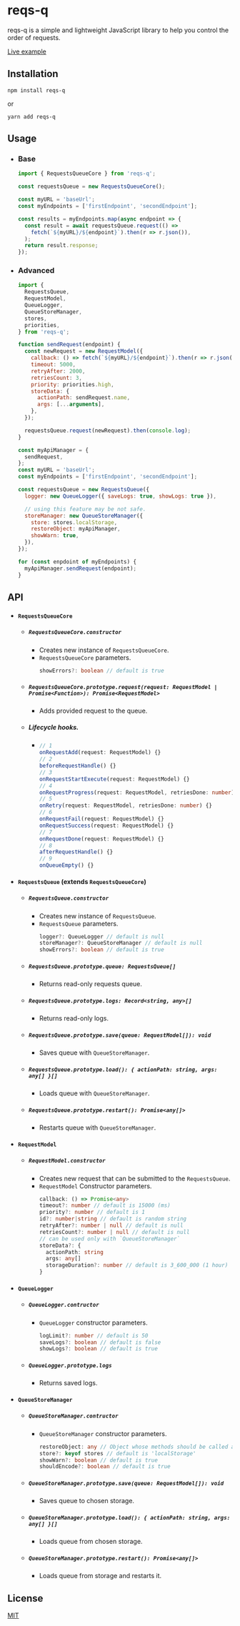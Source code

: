 # reqs-q

reqs-q is a simple and lightweight JavaScript library to help you control the
order of requests.

[Live example](https://seregqaaa.github.io/reqs-q/)

## Installation

```
npm install reqs-q
```

or

```
yarn add reqs-q
```

## Usage

- ### Base

  ```js
  import { RequestsQueueCore } from 'reqs-q';

  const requestsQueue = new RequestsQueueCore();

  const myURL = 'baseUrl';
  const myEndpoints = ['firstEndpoint', 'secondEndpoint'];

  const results = myEndpoints.map(async endpoint => {
    const result = await requestsQueue.request(() =>
      fetch(`${myURL}/${endpoint}`).then(r => r.json()),
    );
    return result.response;
  });
  ```

- ### Advanced

  ```js
  import {
    RequestsQueue,
    RequestModel,
    QueueLogger,
    QueueStoreManager,
    stores,
    priorities,
  } from 'reqs-q';

  function sendRequest(endpoint) {
    const newRequest = new RequestModel({
      callback: () => fetch(`${myURL}/${endpoint}`).then(r => r.json()),
      timeout: 5000,
      retryAfter: 2000,
      retriesCount: 3,
      priority: priorities.high,
      storeData: {
        actionPath: sendRequest.name,
        args: [...arguments],
      },
    });

    requestsQueue.request(newRequest).then(console.log);
  }

  const myApiManager = {
    sendRequest,
  };
  const myURL = 'baseUrl';
  const myEndpoints = ['firstEndpoint', 'secondEndpoint'];

  const requestsQueue = new RequestsQueue({
    logger: new QueueLogger({ saveLogs: true, showLogs: true }),

    // using this feature may be not safe.
    storeManager: new QueueStoreManager({
      store: stores.localStorage,
      restoreObject: myApiManager,
      showWarn: true,
    }),
  });

  for (const enpdoint of myEndpoints) {
    myApiManager.sendRequest(endpoint);
  }
  ```

## API

- #### `RequestsQueueCore`

  - ##### `RequestsQueueCore.constructor`

    - Creates new instance of `RequestsQueueCore`.
    - `RequestsQueueCore` parameters.
      ```ts
      showErrors?: boolean // default is true
      ```

  - ##### `RequestsQueueCore.prototype.request(request: RequestModel | Promise<Function>): Promise<RequestModel>`

    - Adds provided request to the queue.

  - ##### Lifecycle hooks.
    - ```ts
      // 1
      onRequestAdd(request: RequestModel) {}
      // 2
      beforeRequestHandle() {}
      // 3
      onRequestStartExecute(request: RequestModel) {}
      // 4
      onRequestProgress(request: RequestModel, retriesDone: number) {}
      // 5
      onRetry(request: RequestModel, retriesDone: number) {}
      // 6
      onRequestFail(request: RequestModel) {}
      onRequestSuccess(request: RequestModel) {}
      // 7
      onRequestDone(request: RequestModel) {}
      // 8
      afterRequestHandle() {}
      // 9
      onQueueEmpty() {}
      ```

- #### `RequestsQueue` (extends `RequestsQueueCore`)

  - ##### `RequestsQueue.constructor`

    - Creates new instance of `RequestsQueue`.
    - `RequestsQueue` parameters.
      ```ts
      logger?: QueueLogger // default is null
      storeManager?: QueueStoreManager // default is null
      showErrors?: boolean // default is true
      ```

  - ##### `RequestsQueue.prototype.queue: RequestsQueue[]`

    - Returns read-only requests queue.

  - ##### `RequestsQueue.prototype.logs: Record<string, any>[]`

    - Returns read-only logs.

  - ##### `RequestsQueue.prototype.save(queue: RequestModel[]): void`

    - Saves queue with `QueueStoreManager`.

  - ##### `RequestsQueue.prototype.load(): { actionPath: string, args: any[] }[]`

    - Loads queue with `QueueStoreManager`.

  - ##### `RequestsQueue.prototype.restart(): Promise<any[]>`

    - Restarts queue with `QueueStoreManager`.

- #### `RequestModel`

  - ##### `RequestModel.constructor`
    - Creates new request that can be submitted to the `RequestsQueue`.
    - `RequestModel` Constructor parameters.
      ```ts
      callback: () => Promise<any>
      timeout?: number // default is 15000 (ms)
      priority?: number // default is 1
      id?: number|string // default is random string
      retryAfter?: number | null // default is null
      retriesCount?: number | null // default is null
      // can be used only with `QueueStoreManager`
      storeData?: {
        actionPath: string
        args: any[]
        storageDuration?: number // default is 3_600_000 (1 hour)
      }
      ```

- #### `QueueLogger`

  - ##### `QueueLogger.contructor`
    - `QueueLogger` constructor parameters.
      ```ts
      logLimit?: number // default is 50
      saveLogs?: boolean // default is false
      showLogs?: boolean // default is true
      ```
  - ##### `QueueLogger.prototype.logs`
    - Returns saved logs.

- #### `QueueStoreManager`

  - ##### `QueueStoreManager.contructor`
    - `QueueStoreManager` constructor parameters.
      ```ts
      restoreObject: any // Object whose methods should be called after the queue is restored.
      store?: keyof stores // default is 'localStorage'
      showWarn?: boolean // default is true
      shouldEncode?: boolean // default is true
      ```
  - ##### `QueueStoreManager.prototype.save(queue: RequestModel[]): void`

    - Saves queue to chosen storage.

  - ##### `QueueStoreManager.prototype.load(): { actionPath: string, args: any[] }[]`

    - Loads queue from chosen storage.

  - ##### `QueueStoreManager.prototype.restart(): Promise<any[]>`
    - Loads queue from storage and restarts it.

## License

[MIT](https://choosealicense.com/licenses/mit/)
